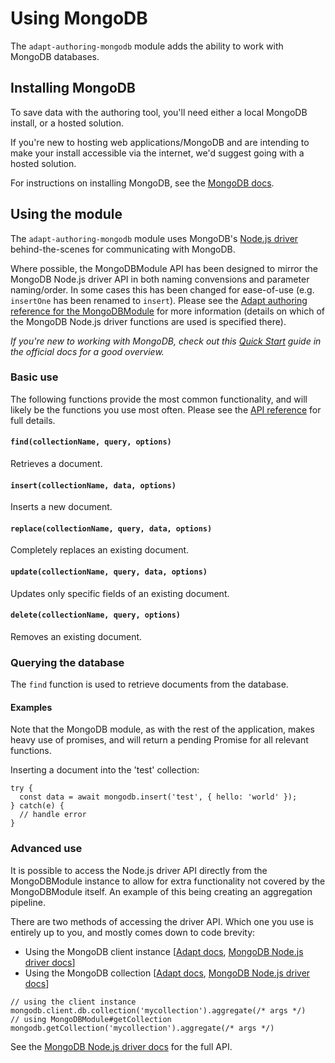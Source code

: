 # Using MongoDB
The `adapt-authoring-mongodb` module adds the ability to work with MongoDB databases.

## Installing MongoDB
To save data with the authoring tool, you'll need either a local MongoDB install, or a hosted solution.

If you're new to hosting web applications/MongoDB and are intending to make your install accessible via the internet, we'd suggest going with a hosted solution.

For instructions on installing MongoDB, see the [MongoDB docs](https://docs.mongodb.com/manual/installation/#mongodb-community-edition-installation-tutorials).

## Using the module
The `adapt-authoring-mongodb` module uses MongoDB's [Node.js driver](https://mongodb.github.io/node-mongodb-native/4.2) behind-the-scenes for communicating with MongoDB.

Where possible, the MongoDBModule API has been designed to mirror the MongoDB Node.js driver API in both naming convensions and parameter naming/order. In some cases this has been changed for ease-of-use (e.g. `insertOne` has been renamed to `insert`). Please see the [Adapt authoring reference for the MongoDBModule](/class/node_modules/adapt-authoring-mongodb/lib/MongoDBModule.js~MongoDBModule.html) for more information (details on which of the MongoDB Node.js driver functions are used is specified there).

_If you're new to working with MongoDB, check out this [Quick Start](https://mongodb.github.io/node-mongodb-native/4.2/#quick-start) guide in the official docs for a good overview._

### Basic use
The following functions provide the most common functionality, and will likely be the functions you use most often. Please see the [API reference]([/class/node_modules/adapt-authoring-mongodb/lib/MongoDBModule.js~MongoDBModule.html](https://tomtaylor.codes/ls/jsdoc3/MongoDBModule.html)) for full details.

#### `find(collectionName, query, options)`
Retrieves a document.

#### `insert(collectionName, data, options)`
Inserts a new document.

#### `replace(collectionName, query, data, options)`
Completely replaces an existing document.

#### `update(collectionName, query, data, options)`
Updates only specific fields of an existing document.

#### `delete(collectionName, query, options)`
Removes an existing document.

### Querying the database
The `find` function is used to retrieve documents from the database.


#### Examples
Note that the MongoDB module, as with the rest of the application, makes heavy use of promises, and will return a pending Promise for all relevant functions.

Inserting a document into the 'test' collection:
```
try {
  const data = await mongodb.insert('test', { hello: 'world' });
} catch(e) {
  // handle error
}
```

### Advanced use
It is possible to access the Node.js driver API directly from the MongoDBModule instance to allow for extra functionality not covered by the MongoDBModule itself. An example of this being creating an aggregation pipeline.

There are two methods of accessing the driver API. Which one you use is entirely up to you, and mostly comes down to code brevity:
- Using the MongoDB client instance [[Adapt docs](https://tomtaylor.codes/ls/jsdoc3/MongoDBModule.html#client), [MongoDB Node.js driver docs](https://mongodb.github.io/node-mongodb-native/3.6/api/MongoClient.html)]
- Using the MongoDB collection [[Adapt docs](), [MongoDB Node.js driver docs](https://tomtaylor.codes/ls/jsdoc3/MongoDBModule.html#getCollection)]

```
// using the client instance
mongodb.client.db.collection('mycollection').aggregate(/* args */)
// using MongoDBModule#getCollection
mongodb.getCollection('mycollection').aggregate(/* args */)
```

See the [MongoDB Node.js driver docs](https://mongodb.github.io/node-mongodb-native/4.2/classes/Collection.html) for the full API.